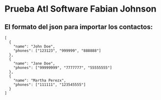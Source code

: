 # Prueba Atl Software Fabian Johnson

## El formato del json para importar los contactos:
```
[
  {
    "name": "John Doe",
    "phones": ["123123", "999999", "888888"]
  },
  {
    "name": "Jane Doe",
    "phones": ["99999999", "7777777", "55555555"]
  },
  {
    "name": "Martha Perezx",
    "phones": ["111111", "123545555"]
  }
]
```
